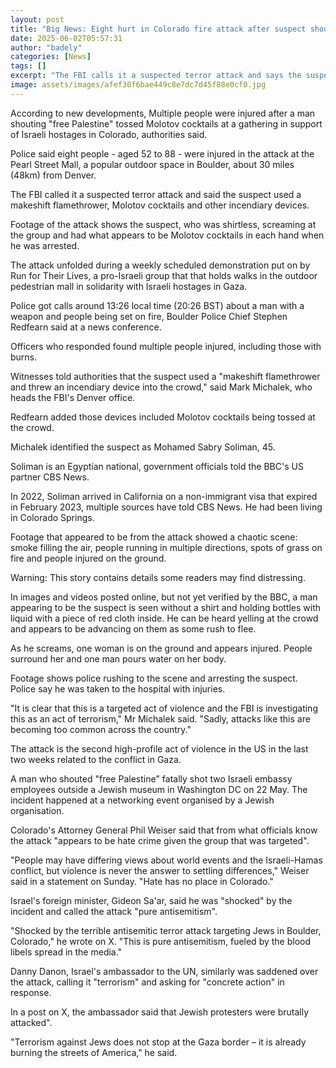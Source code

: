 ```yaml
---
layout: post
title: "Big News: Eight hurt in Colorado fire attack after suspect shouts 'free Palestine'"
date: 2025-06-02T05:57:31
author: "badely"
categories: [News]
tags: []
excerpt: "The FBI calls it a suspected terror attack and says the suspect used a makeshift flamethrower."
image: assets/images/afef30f6bae449c8e7dc7d45f88e0cf0.jpg
---
```


According to new developments, Multiple people were injured after a man shouting "free Palestine" tossed Molotov cocktails at a gathering in support of Israeli hostages in Colorado, authorities said.

Police said eight people - aged 52 to 88 - were injured in the attack at the Pearl Street Mall, a popular outdoor space in Boulder, about 30 miles (48km) from Denver.

The FBI called it a suspected terror attack and said the suspect used a makeshift flamethrower, Molotov cocktails and other incendiary devices. 

Footage of the attack shows the suspect, who was shirtless, screaming at the group and had what appears to be Molotov cocktails in each hand when he was arrested. 

The attack unfolded during a weekly scheduled demonstration put on by Run for Their Lives, a pro-Israeli group that that holds walks in the outdoor pedestrian mall in solidarity with Israeli hostages in Gaza. 

Police got calls around 13:26 local time (20:26 BST) about a man with a weapon and people being set on fire, Boulder Police Chief Stephen Redfearn said at a news conference. 

Officers who responded found multiple people injured, including those with burns.

Witnesses told authorities that the suspect used a "makeshift flamethrower and threw an incendiary device into the crowd," said Mark Michalek, who heads the FBI's Denver office. 

Redfearn added those devices included Molotov cocktails being tossed at the crowd. 

Michalek identified the suspect as Mohamed Sabry Soliman, 45.

Soliman is an Egyptian national, government officials told the BBC's US partner CBS News. 

In 2022, Soliman arrived in California on a non-immigrant visa that expired in February 2023, multiple sources have told CBS News. He had been living in Colorado Springs.

Footage that appeared to be from the attack showed a chaotic scene: smoke filling the air, people running in multiple directions, spots of grass on fire and people injured on the ground.

Warning: This story contains details some readers may find distressing.

In images and videos posted online, but not yet verified by the BBC, a man appearing to be the suspect is seen without a shirt and holding bottles with liquid with a piece of red cloth inside. He can be heard yelling at the crowd and appears to be advancing on them as some rush to flee. 

As he screams, one woman is on the ground and appears injured. People surround her and one man pours water on her body. 

Footage shows police rushing to the scene and arresting the suspect. Police say he was taken to the hospital with injuries. 

"It is clear that this is a targeted act of violence and the FBI is investigating this as an act of terrorism," Mr Michalek said. "Sadly, attacks like this are becoming too common across the country." 

The attack is the second high-profile act of violence in the US in the last two weeks related to the conflict in Gaza. 

A man who shouted "free Palestine" fatally shot two Israeli embassy employees outside a Jewish museum in Washington DC on 22 May. The incident happened at a networking event organised by a Jewish organisation. 

Colorado's Attorney General Phil Weiser said that from what officials know the attack "appears to be hate crime given the group that was targeted". 

"People may have differing views about world events and the Israeli-Hamas conflict, but violence is never the answer to settling differences," Weiser said in a statement on Sunday. "Hate has no place in Colorado." 

Israel's foreign minister, Gideon Sa'ar, said he was "shocked" by the incident and called the attack "pure antisemitism".

"Shocked by the terrible antisemitic terror attack targeting Jews in Boulder, Colorado," he wrote on X. "This is pure antisemitism, fueled by the blood libels spread in the media."

Danny Danon, Israel's ambassador to the UN, similarly was saddened over the attack, calling it "terrorism" and asking for "concrete action" in response. 

In a post on X, the ambassador said that Jewish protesters were brutally attacked".

"Terrorism against Jews does not stop at the Gaza border – it is already burning the streets of America," he said.

